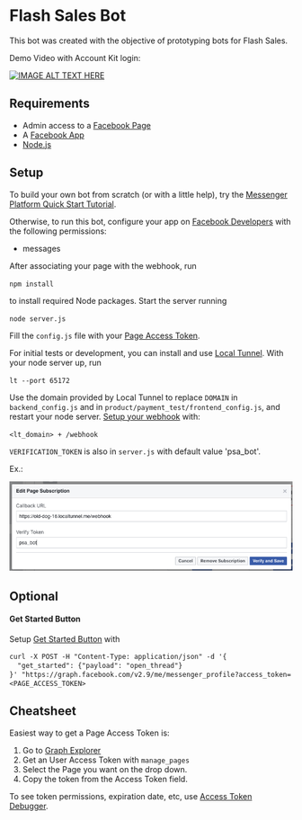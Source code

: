 # Flash Sales Bot

This bot was created with the objective of prototyping bots for Flash Sales.

Demo Video with Account Kit login:

[![IMAGE ALT TEXT HERE](http://img.youtube.com/vi/2IHjnYrdCqs/0.jpg)](https://www.youtube.com/watch?v=2IHjnYrdCqs)

## Requirements

  * Admin access to a [Facebook Page](https://www.facebook.com/bookmarks/pages)
  * A [Facebook App](http://developers.facebook.com/apps)
  * [Node.js](https://nodejs.org/en/)

## Setup

To build your own bot from scratch (or with a little help), try the [Messenger Platform Quick Start Tutorial](https://developers.facebook.com/docs/messenger-platform/getting-started/quick-start).

Otherwise, to run this bot, configure your app on [Facebook Developers](http://developers.facebook.com/apps) with the following permissions:
  * messages

After associating your page with the webhook, run

`npm install`

to install required Node packages.
Start the server running

`node server.js`

Fill the `config.js` file with your [Page Access Token](https://developers.facebook.com/docs/pages/access-tokens).

For initial tests or development, you can install and use [Local Tunnel](https://localtunnel.github.io/www/).
With your node server up, run

`lt --port 65172`

Use the domain provided by Local Tunnel to replace `DOMAIN` in `backend_config.js` and in `product/payment_test/frontend_config.js`, and restart your node server. [Setup your webhook](https://developers.facebook.com/docs/messenger-platform/getting-started/app-setup) with:

`<lt_domain> + /webhook`

`VERIFICATION_TOKEN` is also in `server.js` with default value 'psa_bot'.

Ex.:

![alt text](https://github.com/Gagaus/flash-sales-bot/blob/master/readme_files/webhook_setup.png "Webhook Setup")

## Optional

#### Get Started Button

Setup [Get Started Button](https://developers.facebook.com/docs/messenger-platform/reference/messenger-profile-api/get-started-button) with

```
curl -X POST -H "Content-Type: application/json" -d '{
  "get_started": {"payload": "open_thread"}
}' "https://graph.facebook.com/v2.9/me/messenger_profile?access_token=<PAGE_ACCESS_TOKEN>
```

## Cheatsheet

Easiest way to get a Page Access Token is:

1. Go to [Graph Explorer](https://developers.facebook.com/tools/explorer/)
2. Get an User Access Token with `manage_pages`
3. Select the Page you want on the drop down.
4. Copy the token from the Access Token field.

To see token permissions, expiration date, etc, use [Access Token Debugger](https://developers.facebook.com/tools/debug/accesstoken).
